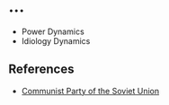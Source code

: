 # ...

- Power Dynamics
- Idiology Dynamics

## References

- [Communist Party of the Soviet Union](https://en.wikipedia.org/wiki/Communist_Party_of_the_Soviet_Union)
